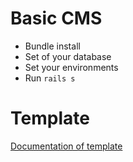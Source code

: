 # Basic CMS

- Bundle install
- Set of your database
- Set your environments
- Run `rails s`

# Template
[Documentation of template](https://www.dropbox.com/s/507tqspy0pvd6f7/products-WB004G996.zip?dl=0)